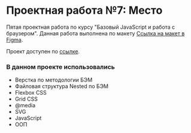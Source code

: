 # Проектная работа №7: Место

Пятая проектная работа по курсу "Базовый JavaScript и работа с браузером". Данная работа выполнена по макету [Ссылка на макет в Figma](https://www.figma.com/file/kRVLKwYG3d1HGLvh7JFWRT/JavaScript.-Sprint-6). 

Проект доступен по [ссылке](https://alekseykurylev.github.io/mesto/).  

### В данном проекте использовались
* Верстка по методологии БЭМ
* Файловая структура Nested по БЭМ
* Flexbox CSS
* Grid CSS
* @media
* SVG
* JavaScript
* ООП